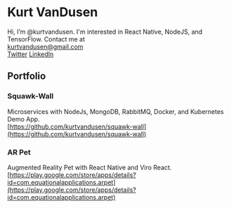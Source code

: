 # Kurt VanDusen  

Hi, I’m @kurtvandusen. I'm interested in React Native, NodeJS, and TensorFlow. Contact me at  
<kurtvandusen@gmail.com>  
[Twitter](https://twitter.com/kurtvandusen)
[LinkedIn](https://www.linkedin.com/in/kurtvandusen/)


## Portfolio

### Squawk-Wall  

Microservices with NodeJs, MongoDB, RabbitMQ, Docker, and Kubernetes Demo App.  
[https://github.com/kurtvandusen/squawk-wall](https://github.com/kurtvandusen/squawk-wall)

### AR Pet

Augmented Reality Pet with React Native and Viro React.  
[https://play.google.com/store/apps/details?id=com.equationalapplications.arpet](https://play.google.com/store/apps/details?id=com.equationalapplications.arpet)
